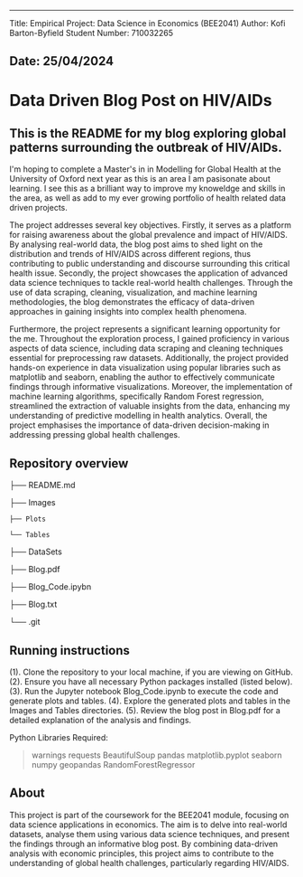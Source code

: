 --------------------------------------------------------------------------------
Title: Empirical Project: 
	 Data Science in Economics 
	 (BEE2041)
Author: Kofi Barton-Byfield
Student Number: 710032265

Date: 25/04/2024
--------------------------------------------------------------------------------

# Data Driven Blog Post on HIV/AIDs

## This is the README for my blog exploring global patterns surrounding the outbreak of HIV/AIDs.

I'm hoping to complete a Master's in in Modelling for Global Health at the University of Oxford next year as this is an area I am pasisonate about learning. I see this as a brilliant way to improve my knoweldge and skills in the area, as well as add to my ever growing portfolio of health related data driven projects.

The project addresses several key objectives. Firstly, it serves as a platform for raising awareness about the global prevalence and impact of HIV/AIDS. By analysing real-world data, the blog post aims to shed light on the distribution and trends of HIV/AIDS across different regions, thus contributing to public understanding and discourse surrounding this critical health issue. Secondly, the project showcases the application of advanced data science techniques to tackle real-world health challenges. Through the use of data scraping, cleaning, visualization, and machine learning methodologies, the blog demonstrates the efficacy of data-driven approaches in gaining insights into complex health phenomena.

Furthermore, the project represents a significant learning opportunity for the me. Throughout the exploration process, I gained proficiency in various aspects of data science, including data scraping and cleaning techniques essential for preprocessing raw datasets. Additionally, the project provided hands-on experience in data visualization using popular libraries such as matplotlib and seaborn, enabling the author to effectively communicate findings through informative visualizations. Moreover, the implementation of machine learning algorithms, specifically Random Forest regression, streamlined the extraction of valuable insights from the data, enhancing my understanding of predictive modelling in health analytics. Overall, the project emphasises the importance of data-driven decision-making in addressing pressing global health challenges.


## Repository overview

├── README.md

├── Images

    ├── Plots
    
    └── Tables
    
├── DataSets

├── Blog.pdf

├── Blog_Code.ipybn

├── Blog.txt

└── .git





## Running instructions

(1). Clone the repository to your local machine, if you are viewing on GitHub.
(2). Ensure you have all necessary Python packages installed (listed below).
(3). Run the Jupyter notebook Blog_Code.ipynb to execute the code and generate plots and tables.
(4). Explore the generated plots and tables in the Images and Tables directories.
(5). Review the blog post in Blog.pdf for a detailed explanation of the analysis and findings.

Python Libraries Required:

> warnings
> requests
> BeautifulSoup
> pandas
> matplotlib.pyplot
> seaborn
> numpy
> geopandas
> RandomForestRegressor



## About

This project is part of the coursework for the BEE2041 module, focusing on data science applications in economics. The aim is to delve into real-world datasets, analyse them using various data science techniques, and present the findings through an informative blog post. By combining data-driven analysis with economic principles, this project aims to contribute to the understanding of global health challenges, particularly regarding HIV/AIDS.
